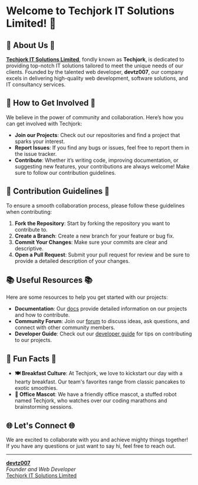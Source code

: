 # Welcome to Techjork IT Solutions Limited! 👋

## 🌟 About Us 🌟
**[Techjork IT Solutions Limited](https://techjork.com)**, fondly known as **Techjork**, is dedicated to providing top-notch IT solutions tailored to meet the unique needs of our clients. Founded by the talented web developer, **devtz007**, our company excels in delivering high-quality web development, software solutions, and IT consultancy services.

## 🤝 How to Get Involved 🤝
We believe in the power of community and collaboration. Here’s how you can get involved with Techjork:

- **Join our Projects**: Check out our repositories and find a project that sparks your interest.
- **Report Issues**: If you find any bugs or issues, feel free to report them in the issue tracker.
- **Contribute**: Whether it’s writing code, improving documentation, or suggesting new features, your contributions are 
    always welcome! Make sure to follow our contribution guidelines.

## 📜 Contribution Guidelines 📜
To ensure a smooth collaboration process, please follow these guidelines when contributing:

1. **Fork the Repository**: Start by forking the repository you want to contribute to.
2. **Create a Branch**: Create a new branch for your feature or bug fix.
3. **Commit Your Changes**: Make sure your commits are clear and descriptive.
4. **Open a Pull Request**: Submit your pull request for review and be sure to provide a detailed description of your changes.

## 📚 Useful Resources 📚
Here are some resources to help you get started with our projects:

- **Documentation**: Our [docs](https://github.com/Techjork/documentation) provide detailed information on our projects and how to contribute.
- **Community Forum**: Join our [forum](https://github.com/Techjork/forum) to discuss ideas, ask questions, and connect with other community members.
- **Developer Guide**: Check out our [developer guide](https://github.com/Techjork/developer-guide) for tips on contributing to our projects.

## 🎉 Fun Facts 🎉
- **🍽️ Breakfast Culture**: At Techjork, we love to kickstart our day with a hearty breakfast. Our team's favorites range from classic pancakes to exotic smoothies.
- **🤖 Office Mascot**: We have a friendly office mascot, a stuffed robot named Techjork, who watches over our coding marathons and brainstorming sessions.

## 🌐 Let's Connect 🌐
We are excited to collaborate with you and achieve mighty things together! If you have any questions or just want to say hi, feel free to reach out.

---
**[devtz007](https://github.com/devtz007)**  
*Founder and Web Developer*  
[Techjork IT Solutions Limited](https://techjork.com)
